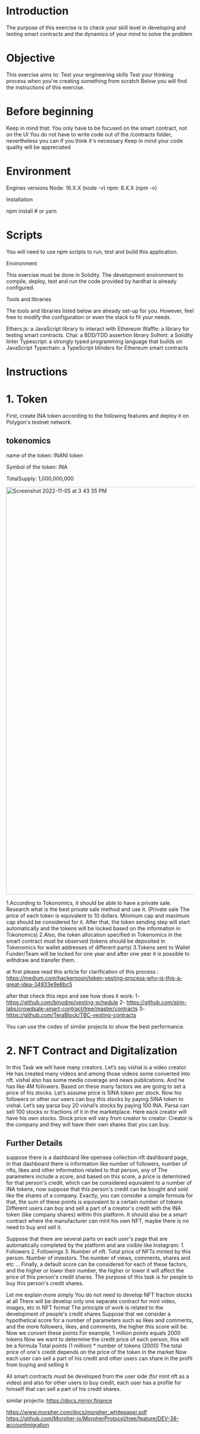 # Introduction
The purpose of this exercise is to check your skill level in developing and testing smart contracts and the dynamics of your mind to solve the problem

# Objective

This exercise aims to:
Test your engineering skills
Test your thinking process when you're creating something from scratch
Below you will find the instructions of this exercise.

# Before beginning

Keep in mind that:
You only have to be focused on the smart contract, not on the UI
You do not have to write code out of the /contracts folder, nevertheless you can if you think it's necessary
Keep in mind your code quality will be appreciated

# Environment

Engines versions
Node: 16.X.X (node -v)
npm: 8.X.X (npm -v)

Installation

npm install # or yarn

# Scripts

You will need to use npm scripts to run, test and build this application.

Environment

This exercise must be done in Solidity. The development environment to compile, deploy, test and run the code provided by hardhat is already configured.

Tools and libraries

The tools and libraries listed below are already set-up for you. However, feel free to modify the configuration or even the stack to fit your needs.

Ethers.js: a JavaScript library to interact with Ethereum
Waffle: a library for testing smart contracts.
Chai: a BDD/TDD assertion library
Solhint: a Solidity linter
Typescript: a strongly typed programming language that builds on JavaScript
Typechain: a TypeScript blinders for Ethereum smart contracts

# Instructions

# 1. Token

First, create INA token according to the following features and deploy it on Polygon's testnet network.

## tokenomics

name of the token: INANI token

Symbol of the token: INA 

TotalSupply: 1,000,000,000

<img width="1091" alt="Screenshot 2022-11-05 at 3 43 35 PM" src="https://user-images.githubusercontent.com/99618142/200118274-7f55bbdb-efce-44f9-b79f-8176fb76e538.png">


1.According to Tokonomics, it should be able to have a private sale. Research what is the best private sale method and use it. (Private sale
The price of each token is equivalent to 10 dollars. Minimum cap and maximum cap should be considered for it. After that, the token sending step will start automatically and the tokens will be locked based on the information in Tokonomics)
2.Also, the token allocation specified in Tokenomics in the smart contract must be observed (tokens should be deposited in Tokenomics for wallet addresses of different parts)
3.Tokens sent to Wallet Funder/Team will be locked for one year and after one year it is possible to withdraw and transfer them.

at first please read this article for clarification of this process :
https://medium.com/hackernoon/token-vesting-process-why-is-this-a-great-idea-34933e9e8bc5

after that check this repo and see how does it work:
1- https://github.com/binodnp/vesting-schedule
2- https://github.com/sirin-labs/crowdsale-smart-contract/tree/master/contracts
3- https://github.com/TeraBlock/TBC-vesting-contracts


You can use the codes of similar projects to show the best performance.


# 2. NFT Contract and Digitalization

In this Task we will have many creators. Let’s say vishal is a video creator. He has created many videos and among those videos some converted into nft. vishal also has some media coverage and news publications. And he has like 4M followers. 
Based on these many factors we are going to set a price of his stocks. Let’s assume price is 5INA token per stock. Now his followers or other our users can buy this stocks by paying 5INA token to vishal. Let’s say parsa buy 20 vishal’s stocks by paying 100 INA. Parsa can sell 100 stocks or fractions of it in the marketplace. 
Here eack creator will have his own stocks. Stock price will vary from creator to creator.  Creator is the company and they will have their own shares that you can buy.

## Further Details
suppose there is a dashboard like opensea collection nft dashboard page, in that dashboard there is information like number of followers, number of nfts, likes and other information related to that person, any of The parameters include a score, and based on this score, a price is determined for that person's credit, which can be considered equivalent to a number of INA tokens, now suppose that this person's credit can be bought and sold like the shares of a company.
Exactly, you can consider a simple formula for that, the sum of these points is equivalent to a certain number of tokens
Different users can buy and sell a part of a creator's credit with the INA token (like company shares) within this platform.
It should also be a smart contract where the manufacturer can mint his own NFT, maybe there is no need to buy and sell it.

Suppose that there are several parts on each user's page that are automatically completed by the platform and are visible like Instagram: 1. Followers 2. Followings 3. Number of nft. Total price of NFTs minted by this person. Number of investors. The number of views, comments, shares and etc … 
Finally, a default score can be considered for each of these factors, and the higher or lower their number, the higher or lower it will affect the price of this person's credit shares. The purpose of this task is for people to buy this person's credit shares.

Let me explain more simply
You do not need to develop NFT fraction stocks at all
There will be develop only one separate contract for mint video, images, etc in NFT format
The principle of work is related to the development of people's credit shares
Suppose that we consider a hypothetical score for a number of parameters such as likes and comments, and the more followers, likes, and comments, the higher this score will be.
Now we convert these points
For example, 1 million points equals 2000 tokens
Now we want to determine the credit price of each person, this will be a formula
Total points (1 million) * number of tokens (2000)
The total price of one's credit depends on the price of the token in the market
Now each user can sell a part of his credit and other users can share in the profit from buying and selling it

All smart contracts must be developed from the user side (for mint nft as a video) and also for other users to buy credit, each user has a profile for himself that can sell a part of his credit shares.

similar projects: https://docs.mirror.finance

https://www.morpher.com/docs/morpher_whitepaper.pdf
https://github.com/Morpher-io/MorpherProtocol/tree/feature/DEV-38-accountmigration

